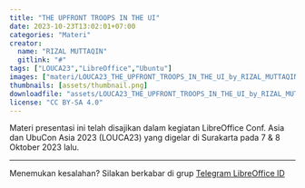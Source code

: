 ```yaml
---
title: "THE UPFRONT TROOPS IN THE UI"
date: 2023-10-23T13:02:01+07:00
categories: "Materi"
creator: 
  name: "RIZAL MUTTAQIN"
  gitlink: "#"
tags: ["LOUCA23","LibreOffice","Ubuntu"]
images: ["materi/LOUCA23_THE_UPFRONT_TROOPS_IN_THE_UI_by_RIZAL_MUTTAQIN/thumbnail.png"]
thumbnails: [assets/thumbnail.png]
downloadfile: "assets/LOUCA23_THE_UPFRONT_TROOPS_IN_THE_UI_by_RIZAL_MUTTAQIN.zip"
license: "CC BY-SA 4.0"
---
```


Materi presentasi ini telah disajikan dalam kegiatan LibreOffice Conf. Asia dan UbuCon Asia 2023 (LOUCA23) yang digelar di Surakarta pada 7 & 8 Oktober 2023 lalu.

---
Menemukan kesalahan? Silakan berkabar di grup [Telegram LibreOffice ID](https://t.me/LibreOfficeID)


